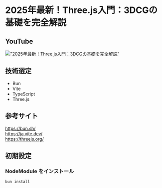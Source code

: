 # 2025年最新！Three.js入門：3DCGの基礎を完全解説

## YouTube

[!["2025年最新！Three.js入門：3DCGの基礎を完全解説"](https://i.ytimg.com/vi/uToP-ej6kXc/maxresdefault.jpg)](https://youtu.be/uToP-ej6kXc)

## 技術選定

- Bun
- Vite
- TypeScript
- Three.js

## 参考サイト

https://bun.sh/  
https://ja.vite.dev/  
https://threejs.org/

## 初期設定

### NodeModule をインストール

```bash
bun install
```
